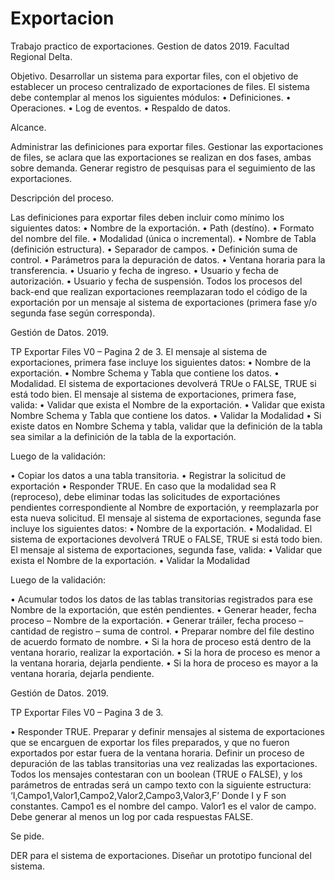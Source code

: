 # Exportacion
Trabajo practico de exportaciones.
Gestion de datos 2019.
Facultad Regional Delta.

Objetivo.
Desarrollar un sistema para exportar files, con el objetivo de establecer un proceso centralizado de exportaciones
de files.
El sistema debe contemplar al menos los siguientes módulos:
• Definiciones.
• Operaciones.
• Log de eventos.
• Respaldo de datos.

Alcance.

Administrar las definiciones para exportar files.
Gestionar las exportaciones de files, se aclara que las exportaciones se realizan en dos fases, ambas sobre demanda.
Generar registro de pesquisas para el seguimiento de las exportaciones.

Descripción del proceso.

Las definiciones para exportar files deben incluir como mínimo los siguientes datos:
• Nombre de la exportación.
• Path (destíno).
• Formato del nombre del file.
• Modalidad (única o incremental).
• Nombre de Tabla (definición estructura).
• Separador de campos.
• Definición suma de control.
• Parámetros para la depuración de datos.
• Ventana horaria para la transferencia.
• Usuario y fecha de ingreso.
• Usuario y fecha de autorización.
• Usuario y fecha de suspensión.
Todos los procesos del back-end que realizan exportaciones reemplazaran todo el código de la exportación por un
mensaje al sistema de exportaciones (primera fase y/o segunda fase según corresponda).

Gestión de Datos.
2019.

TP Exportar Files V0 – Pagina 2 de 3.
El mensaje al sistema de exportaciones, primera fase incluye los siguientes datos:
• Nombre de la exportación.
• Nombre Schema y Tabla que contiene los datos.
• Modalidad.
El sistema de exportaciones devolverá TRUe o FALSE, TRUE si está todo bien.
El mensaje al sistema de exportaciones, primera fase, valida:
• Validar que exista el Nombre de la exportación.
• Validar que exista Nombre Schema y Tabla que contiene los datos.
• Validar la Modalidad
• Si existe datos en Nombre Schema y tabla, validar que la definición de la tabla sea similar a la definición
de la tabla de la exportación.

Luego de la validación:

• Copiar los datos a una tabla transitoria.
• Registrar la solicitud de exportación
• Responder TRUE.
En caso que la modalidad sea R (reproceso), debe eliminar todas las solicitudes de exportaciónes pendientes
correspondiente al Nombre de exportación, y reemplazarla por esta nueva solicitud.
El mensaje al sistema de exportaciones, segunda fase incluye los siguientes datos:
• Nombre de la exportación.
• Modalidad.
El sistema de exportaciones devolverá TRUE o FALSE, TRUE si está todo bien.
El mensaje al sistema de exportaciones, segunda fase, valida:
• Validar que exista el Nombre de la exportación.
• Validar la Modalidad

Luego de la validación:

• Acumular todos los datos de las tablas transitorias registrados para ese Nombre de la exportación, que
estén pendientes.
• Generar header, fecha proceso – Nombre de la exportación.
• Generar tráiler, fecha proceso – cantidad de registro – suma de control.
• Preparar nombre del file destino de acuerdo formato de nombre.
• Si la hora de proceso está dentro de la ventana horario, realizar la exportación.
• Si la hora de proceso es menor a la ventana horaria, dejarla pendiente.
• Si la hora de proceso es mayor a la ventana horaria, dejarla pendiente.

Gestión de Datos.
2019.

TP Exportar Files V0 – Pagina 3 de 3.

• Responder TRUE.
Preparar y definir mensajes al sistema de exportaciones que se encarguen de exportar los files preparados, y que no
fueron exportados por estar fuera de la ventana horaria.
Definir un proceso de depuración de las tablas transitorias una vez realizadas las exportaciones.
Todos los mensajes contestaran con un boolean (TRUE o FALSE), y los parámetros de entradas será un campo
texto con la siguiente estructura:
‘I,Campo1,Valor1,Campo2,Valor2,Campo3,Valor3,F’
Donde
I y F son constantes.
Campo1 es el nombre del campo.
Valor1 es el valor de campo.
Debe generar al menos un log por cada respuestas FALSE.

Se pide.

DER para el sistema de exportaciones.
Diseñar un prototipo funcional del sistema.
